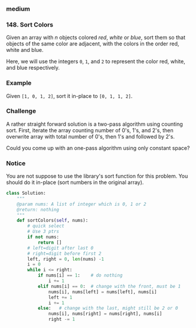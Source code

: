 ### medium

###  148. Sort Colors

Given an array with *n* objects colored *red*, *white* or *blue*, sort them so that objects of the same color are adjacent, with the colors in the order red, white and blue.

Here, we will use the integers `0`, `1`, and `2` to represent the color red, white, and blue respectively.

### Example

Given `[1, 0, 1, 2]`, sort it in-place to `[0, 1, 1, 2]`.

### Challenge

A rather straight forward solution is a two-pass algorithm using counting sort.
First, iterate the array counting number of 0's, 1's, and 2's, then overwrite array with total number of 0's, then 1's and followed by 2's.

Could you come up with an one-pass algorithm using only constant space?

### Notice

You are not suppose to use the library's sort function for this problem.
You should do it in-place (sort numbers in the original array).

```python
class Solution:
    """
    @param nums: A list of integer which is 0, 1 or 2 
    @return: nothing
    """
    def sortColors(self, nums):
        # quick select
        # Use 3 ptrs
        if not nums:
            return []
        # left=digit after last 0
        # right=digit before first 2
        left, right = 0, len(nums) -1
        i = 0
        while i <= right:
            if nums[i] == 1:    # do nothing
                i += 1
            elif nums[i] == 0:  # change with the front, must be 1
                nums[i], nums[left] = nums[left], nums[i]
                left += 1
                i += 1
            else:   # change with the last, might still be 2 or 0
                nums[i], nums[right] = nums[right], nums[i]
                right -= 1

```

